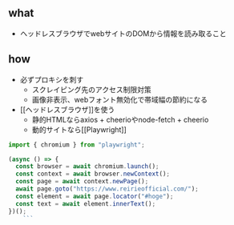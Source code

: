 ## what
- ヘッドレスブラウザでwebサイトのDOMから情報を読み取ること
## how
- 必ずプロキシを刺す
	- スクレイピング先のアクセス制限対策
	- 画像非表示、webフォント無効化で帯域幅の節約になる
- [[ヘッドレスブラウザ]]を使う
	- 静的HTMLならaxios + cheerioやnode-fetch + cheerio
	- 動的サイトなら[[Playwright]]
```ts
import { chromium } from "playwright";

(async () => {
  const browser = await chromium.launch();
  const context = await browser.newContext();
  const page = await context.newPage();
  await page.goto("https://www.reirieofficial.com/");
  const element = await page.locator("#hoge");
  const text = await element.innerText();
})();
	```